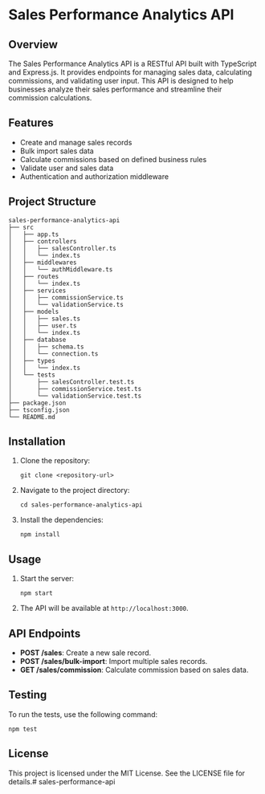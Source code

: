 # Sales Performance Analytics API

## Overview
The Sales Performance Analytics API is a RESTful API built with TypeScript and Express.js. It provides endpoints for managing sales data, calculating commissions, and validating user input. This API is designed to help businesses analyze their sales performance and streamline their commission calculations.

## Features
- Create and manage sales records
- Bulk import sales data
- Calculate commissions based on defined business rules
- Validate user and sales data
- Authentication and authorization middleware

## Project Structure
```
sales-performance-analytics-api
├── src
│   ├── app.ts
│   ├── controllers
│   │   ├── salesController.ts
│   │   └── index.ts
│   ├── middlewares
│   │   └── authMiddleware.ts
│   ├── routes
│   │   └── index.ts
│   ├── services
│   │   ├── commissionService.ts
│   │   └── validationService.ts
│   ├── models
│   │   ├── sales.ts
│   │   ├── user.ts
│   │   └── index.ts
│   ├── database
│   │   ├── schema.ts
│   │   └── connection.ts
│   ├── types
│   │   └── index.ts
│   └── tests
│       ├── salesController.test.ts
│       ├── commissionService.test.ts
│       └── validationService.test.ts
├── package.json
├── tsconfig.json
└── README.md
```

## Installation
1. Clone the repository:
   ```
   git clone <repository-url>
   ```
2. Navigate to the project directory:
   ```
   cd sales-performance-analytics-api
   ```
3. Install the dependencies:
   ```
   npm install
   ```

## Usage
1. Start the server:
   ```
   npm start
   ```
2. The API will be available at `http://localhost:3000`.

## API Endpoints
- **POST /sales**: Create a new sale record.
- **POST /sales/bulk-import**: Import multiple sales records.
- **GET /sales/commission**: Calculate commission based on sales data.

## Testing
To run the tests, use the following command:
```
npm test
```

## License
This project is licensed under the MIT License. See the LICENSE file for details.#   s a l e s - p e r f o r m a n c e - a p i  
 